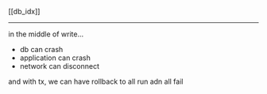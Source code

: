[[db_idx]]


---


in the middle of write...
- db can crash
- application can crash
- network can disconnect

and with tx, we can have rollback to all run adn all fail